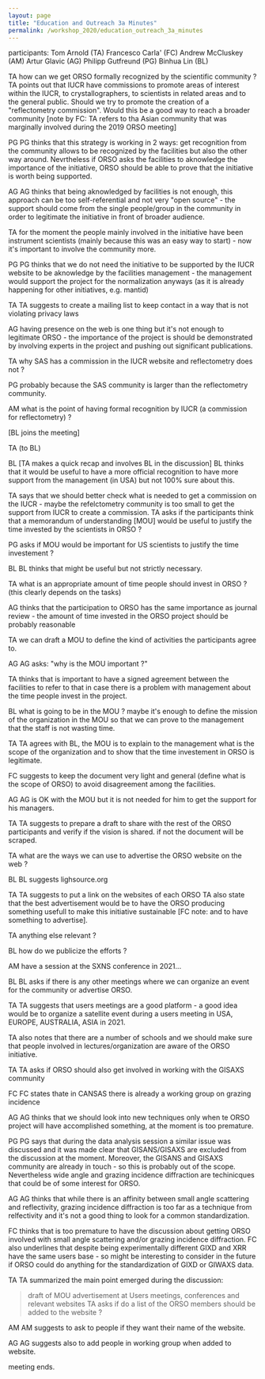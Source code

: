 ```yaml
---
layout: page
title: "Education and Outreach 3a Minutes"
permalink: /workshop_2020/education_outreach_3a_minutes
---
```


participants:
Tom Arnold (TA)
Francesco Carla' (FC)
Andrew McCluskey (AM)
Artur Glavic (AG)
Philipp Gutfreund (PG)
Binhua Lin (BL)



TA
how can we get ORSO formally recognized by the scientific community ?
TA points out that IUCR have commissions to promote areas of interest within the IUCR, to crystallographers, to scientists in related areas and to the general public. Should we try to promote the creation of a "reflectometry commission".
Would this be a good way to reach a broader community [note by FC: TA refers to tha Asian community that was marginally involved during the 2019 ORSO meeting]

PG
PG thinks that this strategy is working in 2 ways: get recognition from the community allows to be recognized by the facilities but also the other way around.
Nevrtheless if ORSO asks the facilities to aknowledge the importance of the initiative, ORSO should be able to prove that the initiative is worth being supported.

AG 
AG thinks that being aknowledged by facilities is not enough, this approach can be too self-referential and not very "open source" - the support should come from the single people/group in the community in order to legitimate the initiative in front of broader audience.

TA 
for the moment the people mainly involved in the initiative have been instrument scientists (mainly because this was an easy way to start) - now it's important to involve the community more.

PG
PG thinks that we do not need the initiative to be supported by the IUCR website to be aknowledge by the facilities management - the management would support the project for the normalization anyways (as it is already happening for other initiatives, e.g. mantid)

TA
TA suggests to create a mailing list to keep contact in a way that is not violating privacy laws 

AG 
having presence on the web is one thing but it's not enough to legitimate ORSO - the importance of the project is should be demonstrated by involving experts in the project and pushing out significant publications.

TA
why SAS has a commission in the IUCR website and reflectometry does not ?

PG 
probably because the SAS community is larger than the reflectometry community.

AM
what is the point of having formal recognition by IUCR (a commission for reflectometry) ?

[BL joins the meeting]

TA
(to BL) 

BL [TA makes a quick recap and involves BL in the discussion]
BL thinks that it would be useful to have a more official recognition to have more support from the management (in USA) but not 100% sure about this.


TA 
says that we should better check what is needed to get a commission on the IUCR - maybe the refelctometry community is too small to get the support from IUCR to create a commission. 
TA asks if the participants think that a memorandum of understanding [MOU] would be useful to justify the time invested by the scientists in ORSO ?


PG
asks if MOU would be important for US scientists to justify the time investement ?

BL
BL thinks that might be useful but not strictly necessary.

TA 
what is an appropriate amount of time people should invest in ORSO ?
(this clearly depends on the tasks)

AG
thinks that the participation to ORSO has the same importance as journal review - the amount of time invested in the ORSO project should be probably reasonable 

TA 
we can draft a MOU to define the kind of activities the participants agree to.

AG
AG asks: "why is the MOU important ?"


TA
thinks that is important to have a signed agreement between the facilities to refer to that in case there is a problem with management about the time people invest in the project.

BL 
what is going to be in the MOU ?
maybe it's enough to define the mission of the organization in the MOU so that we can prove to the management  that the staff is not wasting time.

TA 
TA agrees with BL, the MOU is to explain to the management what is the scope of the organization and to show that the time investement in ORSO is legitimate.

FC 
suggests to keep the document very light and general (define what is the scope of ORSO) to avoid disagreement among the facilities.

AG 
AG is OK with the MOU but it is not needed for him to get the support for his managers.

TA 
TA suggests to prepare a draft to share with the rest of the ORSO participants and verify if the vision is shared.
if not the document will be scraped.

TA
what are the ways we can use to advertise the ORSO website on the web ?

BL 
BL suggests lighsource.org

TA
TA suggests to put a link on the websites of each ORSO
TA also state that the best advertisement would be to have the ORSO producing something usefull to make this initiative sustainable [FC note: and to have something to advertise].

TA 
anything else relevant ?

BL
how do we publicize the efforts ?

AM
have a session at the SXNS conference in 2021...

BL
BL asks if there is any other meetings where we can organize an event for the community or advertise ORSO.

TA
TA suggests that users meetings are a good platform - a good idea would be to organize a satellite event during a users meeting in USA, EUROPE, AUSTRALIA, ASIA in 2021.

TA also notes that there are a number of schools and we should make sure that people involved in lectures/organization are aware of the ORSO initiative.

TA 
TA asks if ORSO should also get involved in working with the GISAXS community

FC
FC states thate in CANSAS there is already a working group on grazing incidence

AG
AG thinks that we should look into new techniques only when te ORSO project will have accomplished something, at the moment is too premature.

PG
PG says that during the data analysis session a similar issue was discussed and it was made clear that GISANS/GISAXS are excluded from the discussion at the moment.
Moreover, the GISANS and GISAXS community are already in touch - so this is probably out of the scope.
Nevertheless wide angle and grazing incidence diffraction are techinicques that could be of some interest for ORSO.

AG
AG thinks that while there is an affinity between small angle scattering and reflectivity, grazing incidence diffraction is too far as a technique from relfectivity and it's not a good thing to look for a common standardization. 

FC 
thinks that is too premature to have the discussion about getting ORSO involved with small angle scattering and/or grazing incidence diffraction.
FC also underlines that despite being experimentally different GIXD and XRR have the same users base - so might be interesting to consider in the future if ORSO could do anything for the standardization of GIXD or GIWAXS data.

TA
TA summarized the main point emerged during the discussion:
> draft of MOU 
> advertisement at Users meetings, conferences and relevant websites
TA asks if do a list of the ORSO members should be added to the website ?

AM
AM suggests to ask to people if they want their name of the website.

AG
AG suggests also to add people in working group when added to website.


meeting ends.
